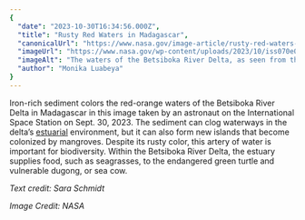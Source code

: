 ```yaml
---
{
  "date": "2023-10-30T16:34:56.000Z",
  "title": "Rusty Red Waters in Madagascar",
  "canonicalUrl": "https://www.nasa.gov/image-article/rusty-red-waters-in-madagascar/",
  "imageUrl": "https://www.nasa.gov/wp-content/uploads/2023/10/iss070e000959-lrg.jpg",
  "imageAlt": "The waters of the Betsiboka River Delta, as seen from the International Space Station, are a vibrant orange. From left to right, the river branches off into many pathways, looking almost like the roots of a tree.",
  "author": "Monika Luabeya"
}
---
```


Iron-rich sediment colors the red-orange waters of the Betsiboka River Delta in Madagascar in this image taken by an astronaut on the International Space Station on Sept. 30, 2023. The sediment can clog waterways in the delta’s [estuarial](https://www.earthdata.nasa.gov/topics/land-surface/geomorphic-landforms-processes/coastal-landforms/estuaries) environment, but it can also form new islands that become colonized by mangroves. Despite its rusty color, this artery of water is important for biodiversity. Within the Betsiboka River Delta, the estuary supplies food, such as seagrasses, to the endangered green turtle and vulnerable dugong, or sea cow.

_Text credit: Sara Schmidt_

_Image Credit: NASA_
